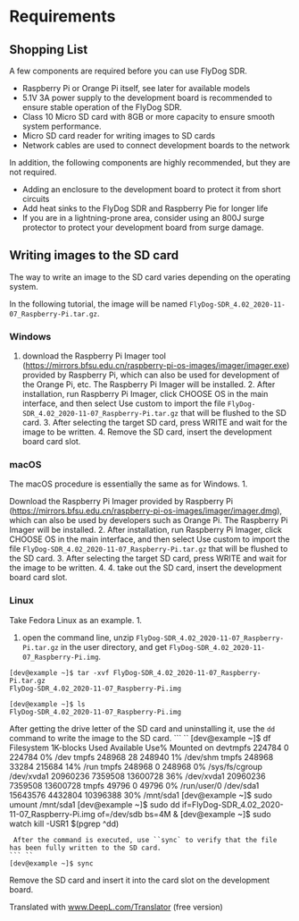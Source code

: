 # Requirements

## Shopping List

A few components are required before you can use FlyDog SDR.

 - Raspberry Pi or Orange Pi itself, see later for available models
 - 5.1V 3A power supply to the development board is recommended to ensure stable operation of the FlyDog SDR.
 - Class 10 Micro SD card with 8GB or more capacity to ensure smooth system performance.
 - Micro SD card reader for writing images to SD cards
 - Network cables are used to connect development boards to the network

In addition, the following components are highly recommended, but they are not required.

 - Adding an enclosure to the development board to protect it from short circuits
 - Add heat sinks to the FlyDog SDR and Raspberry Pie for longer life
 - If you are in a lightning-prone area, consider using an 800J surge protector to protect your development board from surge damage.

## Writing images to the SD card

The way to write an image to the SD card varies depending on the operating system.

In the following tutorial, the image will be named `FlyDog-SDR_4.02_2020-11-07_Raspberry-Pi.tar.gz`.

### Windows

 1. download the Raspberry Pi Imager tool (https://mirrors.bfsu.edu.cn/raspberry-pi-os-images/imager/imager.exe) provided by Raspberry Pi, which can also be used for development of the Orange Pi, etc. The Raspberry Pi Imager will be installed. 2.
 After installation, run Raspberry Pi Imager, click CHOOSE OS in the main interface, and then select Use custom to import the file `FlyDog-SDR_4.02_2020-11-07_Raspberry-Pi.tar.gz` that will be flushed to the SD card. 3.
 After selecting the target SD card, press WRITE and wait for the image to be written. 4.
 Remove the SD card, insert the development board card slot.

### macOS

The macOS procedure is essentially the same as for Windows. 1.

 Download the Raspberry Pi Imager provided by Raspberry Pi (https://mirrors.bfsu.edu.cn/raspberry-pi-os-images/imager/imager.dmg), which can also be used by developers such as Orange Pi. The Raspberry Pi Imager will be installed. 2.
 After installation, run Raspberry Pi Imager, click CHOOSE OS in the main interface, and then select Use custom to import the file `FlyDog-SDR_4.02_2020-11-07_Raspberry-Pi.tar.gz` that will be flushed to the SD card. 3.
 After selecting the target SD card, press WRITE and wait for the image to be written. 4.
 4. take out the SD card, insert the development board card slot.

### Linux

Take Fedora Linux as an example. 1.

 1. open the command line, unzip `FlyDog-SDR_4.02_2020-11-07_Raspberry-Pi.tar.gz` in the user directory, and get `FlyDog-SDR_4.02_2020-11-07_Raspberry-Pi.img`.
```
[dev@example ~]$ tar -xvf FlyDog-SDR_4.02_2020-11-07_Raspberry-Pi.tar.gz
FlyDog-SDR_4.02_2020-11-07_Raspberry-Pi.img

[dev@example ~]$ ls
FlyDog-SDR_4.02_2020-11-07_Raspberry-Pi.img
```
 After getting the drive letter of the SD card and uninstalling it, use the `dd` command to write the image to the SD card.
``` ``
[dev@example ~]$ df
Filesystem 1K-blocks Used Available Use% Mounted on
devtmpfs 224784 0 224784 0% /dev
tmpfs 248968 28 248940 1% /dev/shm
tmpfs 248968 33284 215684 14% /run
tmpfs 248968 0 248968 0% /sys/fs/cgroup
/dev/xvda1 20960236 7359508 13600728 36% /dev/xvda1 20960236 7359508 13600728
tmpfs 49796 0 49796 0% /run/user/0
/dev/sda1 15643576 4432804 10396388 30% /mnt/sda1
[dev@example ~]$ sudo umount /mnt/sda1
[dev@example ~]$ sudo dd if=FlyDog-SDR_4.02_2020-11-07_Raspberry-Pi.img of=/dev/sdb bs=4M &
[dev@example ~]$ sudo watch kill -USR1 $(pgrep ^dd)
```
 After the command is executed, use ``sync` to verify that the file has been fully written to the SD card.
``` ``
[dev@example ~]$ sync
```
 Remove the SD card and insert it into the card slot on the development board.

Translated with www.DeepL.com/Translator (free version)
